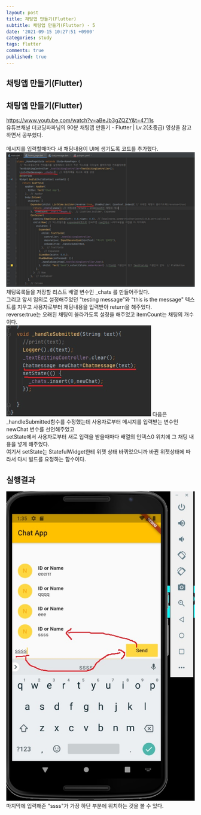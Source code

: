 ```yaml
---
layout: post
title: 채팅앱 만들기(Flutter)
subtitle: 채팅앱 만들기(Flutter) - 5
date: '2021-09-15 10:27:51 +0900'
categories: study
tags: flutter
comments: true
published: true
---
```

## 채팅앱 만들기(Flutter)
<h2>채팅앱 만들기(Flutter)</h2>
<a href="https://www.youtube.com/watch?v=aBeJb3gZQZY&t=4711s">https://www.youtube.com/watch?v=aBeJb3gZQZY&t=4711s</a><br>
유튜브채널 더코딩파파님의 90분 채팅앱 만들기 - Flutter | Lv.2(초중급) 영상을 참고하면서 공부했다.<br>
<br>
메시지를 입력할때마다 새 채팅내용이 UI에 생기도록 코드를 추가했다.<br>
<img src="/assets/img/flutter9.jpg" title="flutter9" alt="플러터"/>
채팅목록들을 저장할 리스트 배열 변수인 _chats 를 만들어주었다.<br>
그리고 앞서 임의로 설정해주었던 "testing message"와 "this is the message" 텍스트를 지우고 사용자로부터 채팅내용을 입력받아 return을 해주었다.<br>
reverse:true는 오래된 채팅이 올라가도록 설정을 해주었고 itemCount는 채팅의 개수이다.<br>
<img src="/assets/img/flutter9-1.jpg" title="flutter9-1" alt="플러터"/>
다음은 _handleSubmitted함수를 수정했는데 사용자로부터 메시지를 입력받는 변수인 newChat 변수를 선언해주었고<br>
setState에서 사용자로부터 새로 입력을 받을때마다 배열의 인덱스0 위치에 그 채팅 내용을 넣게 해주었다.<br>
여기서 setState는 StatefulWidget한테 위젯 상태 바뀌었으니까 바뀐 위젯상태에 따라서 다시 빌드를 요청하는 함수이다.<br>
<h2>실행결과</h2>
<img src="/assets/img/flutter9-2.jpg" title="flutter9-2" alt="플러터"/>
마지막에 입력해준 "ssss"가 가장 하단 부분에 위치하는 것을 볼 수 있다.<br>